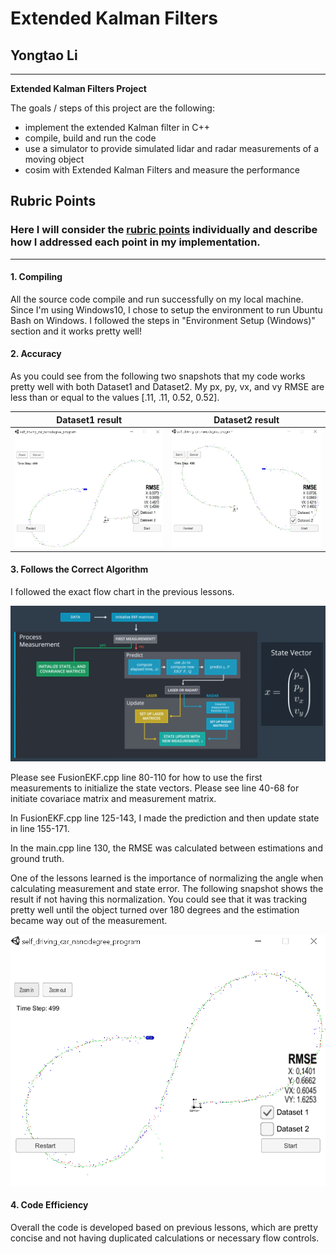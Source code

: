 # **Extended Kalman Filters** 

## Yongtao Li

---

**Extended Kalman Filters Project**

The goals / steps of this project are the following:
* implement the extended Kalman filter in C++
* compile, build and run the code
* use a simulator to provide simulated lidar and radar measurements of a moving object
* cosim with Extended Kalman Filters and measure the performance

[//]: # (Image References)

[image1]: ./Docs/dataset1_Lidar_Radar.png "dataset1"
[image2]: ./Docs/dataset2_Lidar_Radar.png "dataset2"
[image3]: ./Docs/dataset1_Lidar_Radar_NoNorm.png "NoNorm"
[image4]: ./Docs/flowchart.png "flowchart"

## Rubric Points
### Here I will consider the [rubric points](https://review.udacity.com/#!/rubrics/748/view) individually and describe how I addressed each point in my implementation.  

---

#### 1. Compiling

All the source code compile and run successfully on my local machine. Since I'm using Windows10, I chose to setup the environment to run Ubuntu Bash on Windows. I followed the steps in "Environment Setup (Windows)" section and it works pretty well!

#### 2. Accuracy

As you could see from the following two snapshots that my code works pretty well with both Dataset1 and Dataset2. My px, py, vx, and vy RMSE are less than or equal to the values [.11, .11, 0.52, 0.52].

| Dataset1 result   | Dataset2 result   |
|:-----------------:|:-----------------:|
|![alt text][image1]|![alt text][image2]|

#### 3. Follows the Correct Algorithm

I followed the exact flow chart in the previous lessons.

![alt text][image4]

Please see FusionEKF.cpp line 80-110 for how to use the first measurements to initialize the state vectors. Please see line 40-68 for initiate covariace matrix and measurement matrix.

In FusionEKF.cpp line 125-143, I made the prediction and then update state in line 155-171.

In the main.cpp line 130, the RMSE was calculated between estimations and ground truth.

One of the lessons learned is the importance of normalizing the angle when calculating measurement and state error. The following snapshot shows the result if not having this normalization. You could see that it was tracking pretty well until the object turned over 180 degrees and the estimation became way out of the measurement.

![alt text][image3]


#### 4. Code Efficiency

Overall the code is developed based on previous lessons, which are pretty concise and not having duplicated calculations or necessary flow controls.

